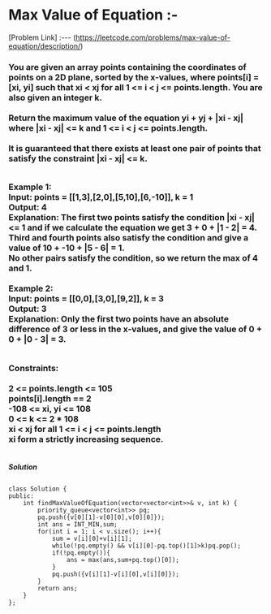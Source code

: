 # Max Value of Equation :-

[Problem Link] :--- (https://leetcode.com/problems/max-value-of-equation/description/)

<h3>
You are given an array points containing the coordinates of points on a 2D plane, sorted by the x-values, where points[i] = [xi, yi] such that xi < xj for all 1 <= i < j <= points.length. You are also given an integer k.<br><br>
Return the maximum value of the equation yi + yj + |xi - xj| where |xi - xj| <= k and 1 <= i < j <= points.length.<br><br>
It is guaranteed that there exists at least one pair of points that satisfy the constraint |xi - xj| <= k.<br><br>


Example 1:<br>
Input: points = [[1,3],[2,0],[5,10],[6,-10]], k = 1<br>
Output: 4<br>
Explanation: The first two points satisfy the condition |xi - xj| <= 1 and if we calculate the equation we get 3 + 0 + |1 - 2| = 4. Third and fourth points also satisfy the condition and give a value of 10 + -10 + |5 - 6| = 1.<br>
No other pairs satisfy the condition, so we return the max of 4 and 1.<br><br>
Example 2:<br>
Input: points = [[0,0],[3,0],[9,2]], k = 3<br>
Output: 3<br>
Explanation: Only the first two points have an absolute difference of 3 or less in the x-values, and give the value of 0 + 0 + |0 - 3| = 3.<br><br>




Constraints:<br><br>
2 <= points.length <= 105<br>
points[i].length == 2<br>
-108 <= xi, yi <= 108<br>
0 <= k <= 2 * 108<br>
xi < xj for all 1 <= i < j <= points.length<br>
xi form a strictly increasing sequence.<br><br>
  
</h3>

***Solution***

```

class Solution {
public:
    int findMaxValueOfEquation(vector<vector<int>>& v, int k) {
        priority_queue<vector<int>> pq;
        pq.push({v[0][1]-v[0][0],v[0][0]});
        int ans = INT_MIN,sum;
        for(int i = 1; i < v.size(); i++){
            sum = v[i][0]+v[i][1];
            while(!pq.empty() && v[i][0]-pq.top()[1]>k)pq.pop();
            if(!pq.empty()){
                ans = max(ans,sum+pq.top()[0]);
            }
            pq.push({v[i][1]-v[i][0],v[i][0]});
        }
        return ans;
    }
};

```
